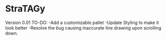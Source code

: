 # StraTAGy
Version 0.01
TO-DO: 
-Add a customizable pallet
-Update Styling to make it look better
-Resolve the bug causing inaccurate line drawing upon scrolling down.
